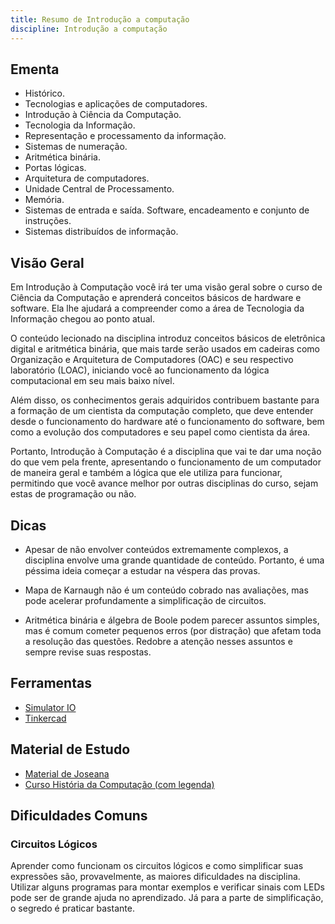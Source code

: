 ```yaml
---
title: Resumo de Introdução a computação
discipline: Introdução a computação
---
```


## Ementa

- Histórico. 
- Tecnologias e aplicações de computadores. 
- Introdução à Ciência da Computação. 
- Tecnologia da Informação. 
- Representação e processamento da informação. 
- Sistemas de numeração. 
- Aritmética binária. 
- Portas lógicas. 
- Arquitetura de computadores. 
- Unidade Central de Processamento. 
- Memória. 
- Sistemas de entrada e saída. Software, encadeamento e conjunto de instruções. 
- Sistemas distribuídos de informação.

## Visão Geral

Em Introdução à Computação você irá ter uma visão geral sobre o curso de Ciência da Computação e aprenderá conceitos básicos de hardware e software. Ela lhe ajudará a compreender como a área de Tecnologia da Informação chegou ao ponto atual.

O conteúdo lecionado na disciplina introduz conceitos básicos de eletrônica digital e aritmética binária, que mais tarde serão usados em cadeiras como Organização e Arquitetura de Computadores (OAC) e seu respectivo laboratório (LOAC), iniciando você ao funcionamento da lógica computacional em seu mais baixo nível.

Além disso, os conhecimentos gerais adquiridos contribuem bastante para a formação de um cientista da computação completo, que deve entender desde o funcionamento do hardware até o funcionamento do software, bem como a evolução dos computadores e seu papel como cientista da área.

Portanto, Introdução à Computação é a disciplina que vai te dar uma noção do que vem pela frente, apresentando o funcionamento de um computador de maneira geral e também a lógica que ele utiliza para funcionar, permitindo que você avance melhor por outras disciplinas do curso, sejam estas de programação ou não. 

## Dicas

- Apesar de não envolver conteúdos extremamente complexos, a disciplina envolve uma grande quantidade de conteúdo. Portanto, é uma péssima ideia começar a estudar na véspera das provas.

- Mapa de Karnaugh não é um conteúdo cobrado nas avaliações, mas pode acelerar profundamente a simplificação de circuitos.

- Aritmética binária e álgebra de Boole podem parecer assuntos simples, mas é comum cometer pequenos erros (por distração) que afetam toda a resolução das questões. Redobre a atenção nesses assuntos e sempre revise suas respostas.

## Ferramentas

- [Simulator IO](https://simulator.io/)
- [Tinkercad](https://tinkercad.com/)

## Material de Estudo

- [Material de Joseana](http://www.dsc.ufcg.edu.br/~joseana/IC20181.html)
- [Curso História da Computação (com legenda)](https://www.youtube.com/watch?v=O5nskjZ_GoI)
  
## Dificuldades Comuns 

### Circuitos Lógicos
Aprender como funcionam os circuitos lógicos e como simplificar suas expressões são, provavelmente, as maiores dificuldades na disciplina. Utilizar alguns programas para montar exemplos e verificar sinais com LEDs pode ser de grande ajuda no aprendizado. Já para a parte de simplificação, o segredo é praticar bastante.